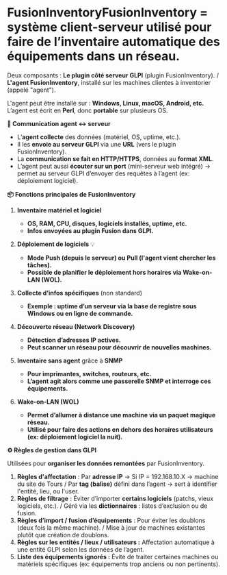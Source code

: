 # FusionInventory**FusionInventory** = système **client-serveur** utilisé pour faire de l’**inventaire automatique** des équipements dans un réseau.

Deux composants : **Le plugin côté serveur GLPI** (plugin FusionInventory). / **L'agent FusionInventory**, installé sur les machines clientes à inventorier (appelé "agent").

L'agent peut être installé sur : **Windows, Linux, macOS, Android, etc.** L’agent est écrit en **Perl**, donc **portable** sur plusieurs OS.



**🔗 Communication agent ↔ serveur**

- L’**agent collecte** des données (matériel, OS, uptime, etc.).
- Il les **envoie au serveur GLPI** via une **URL** (vers le plugin FusionInventory).
- La **communication se fait en HTTP/HTTPS**, données au **format XML**.
- L’agent peut aussi **écouter sur un port** (mini-serveur web intégré) → permet au serveur GLPI d’envoyer des requêtes à l’agent (ex: déploiement logiciel).



**📦 Fonctions principales de FusionInventory**

1.  **Inventaire matériel et logiciel**

    - **OS, RAM, CPU, disques, logiciels installés, uptime, etc.**
    - **Infos envoyées au plugin Fusion dans GLPI.**

2.  **Déploiement de logiciels** 💡

    - **Mode Push (depuis le serveur) ou Pull (l'agent vient chercher les tâches).**
    - **Possible de planifier le déploiement hors horaires via Wake-on-LAN (WOL).**

3.  **Collecte d’infos spécifiques** (non standard)

    - **Exemple : uptime d’un serveur via la base de registre sous Windows ou en ligne de commande.**

4.  **Découverte réseau (Network Discovery)**

    - **Détection d’adresses IP actives.**
    - **Peut scanner un réseau pour découvrir de nouvelles machines.**

5.  **Inventaire sans agent** grâce à **SNMP**

    - **Pour imprimantes, switches, routeurs, etc.**
    - **L’agent agit alors comme une passerelle SNMP et interroge ces équipements.**

6.  **Wake-on-LAN (WOL)**

    - **Permet d’allumer à distance une machine via un paquet magique réseau.**
    - **Utilisé pour faire des actions en dehors des horaires utilisateurs (ex: déploiement logiciel la nuit).**



**⚙️ Règles de gestion dans GLPI**

Utilisées pour **organiser les données remontées** par FusionInventory.

1.  **Règles d'affectation** : Par **adresse IP** → Si IP = 192.168.10.X → machine du site de Tours / Par **tag (balise)** défini dans l’agent → sert à identifier l'entité, lieu, ou l'user.
2.  **Règles de filtrage** : Éviter d’importer **certains logiciels** (patchs, vieux logiciels, etc.). / Géré via les **dictionnaires** : listes d’exclusion ou de fusion.
3.  **Règles d’import / fusion d’équipements** : Pour éviter les doublons (deux fois la même machine). / Mise à jour de machines existantes plutôt que création de doublons.
4.  **Règles sur les entités / lieux / utilisateurs :** Affectation automatique à une entité GLPI selon les données de l’agent.
5.  **Liste des équipements ignorés :** Évite de traiter certaines machines ou matériels spécifiques (ex: équipements trop anciens ou non pertinents).

